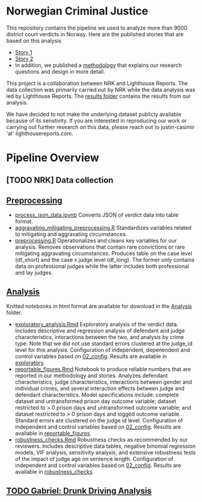 # Norwegian Criminal Justice

This repository contains the pipeline we used to analyze more than 9000 district court verdicts in Norway. Here are the published stories that are based on this analysis
- [Story 1](https://www.nrk.no/1.17178868)
- [Story 2](https://www.nrk.no/1.17176807)
- In addition, we published a [methodology](https://www.lighthousereports.com/methodology/norway_criminal_justice/) that explains our research questions and design in more detail.

This project is a collaboration between NRK and Lighthouse Reports. The data collection was primarily carried out by NRK while the data analysis was led by Lighthouse Reports. The [results folder](https://github.com/Lighthouse-Reports/norwegian_criminal_justice/tree/main/03_results) contains the results from our analysis. 

We have decided to not make the underlying dataset publicly available because of its senstivity. If you are interested in reproducing our work or carrying out further research on this data, please reach out to justin-casimir 'at' lighthousereports.com.

# Pipeline Overview

## [TODO NRK] Data collection

## [Preprocessing](https://github.com/Lighthouse-Reports/norwegian_criminal_justice/tree/main/04_preprocessing)
- [process_json_data.ipynb](https://github.com/Lighthouse-Reports/norwegian_criminal_justice/blob/main/04_preprocessing/process_json_data.ipynb)
Converts JSON of verdict data into table format.
- [aggravating_mitigating_preprocessing.R](https://github.com/Lighthouse-Reports/norwegian_criminal_justice/blob/main/04_preprocessing/aggravating_mitigating_preprocessing.R)
Standardizes variables related to mitigating and aggravating circumstances.
- [preprocessing.R](https://github.com/Lighthouse-Reports/norwegian_criminal_justice/blob/main/04_preprocessing/preprocessing.R)
Operationalizes and cleans key variables for our analysis. Removes observations that contain rare convictions or rare mitigating aggravating circumstances. Produces table on the case level (df_short) and the case x judge level (df_long). The former only contains data on professional judges while the latter includes both professional and lay judges.

## [Analysis](https://github.com/Lighthouse-Reports/norwegian_criminal_justice/tree/main/05_notebooks)
Knitted notebooks in html format are available for download in the [Analysis](https://github.com/Lighthouse-Reports/norwegian_criminal_justice/tree/main/05_notebooks) folder.
- [exploratory_analysis.Rmd](https://github.com/Lighthouse-Reports/norwegian_criminal_justice/blob/main/05_notebooks/exploratory_analysis.Rmd)
Exploratory analysis of the verdict data. Includes descriptive and regression analysis of defendant and judge characteristics, interactions between the two, and analysis by crime type. Note that we did not use standard errors clustered at the judge_id level for this analysis. Configuration of independent, depenendent and control variables based on [02_config](https://github.com/Lighthouse-Reports/norwegian_criminal_justice/tree/main/02_config). Results are available in [exploratory](https://github.com/Lighthouse-Reports/norwegian_criminal_justice/tree/main/03_results/exploratory).
- [reportable_figures.Rmd](https://github.com/Lighthouse-Reports/norwegian_criminal_justice/blob/main/05_notebooks/reportable_figures.Rmd) Notebook to produce reliable numbers that are reported in our methodology and stories. Analyzes defendant characteristics, judge characteristics, interactions between gender and individual crimes, and several interaction effects between judge and defendant characteristics. Model specifications include: complete dataset and untransformed prison day outcome variable; dataset restricted to > 0 prison days and untransformed outcome variable; and dataset restricted to > 0 prison days and logged outcome variable. Standard errors are clustered on the judge id level. Configuration of independent and control variables based on [02_config](https://github.com/Lighthouse-Reports/norwegian_criminal_justice/tree/main/02_config). Results are available in [reportable_figures](https://github.com/Lighthouse-Reports/norwegian_criminal_justice/tree/main/03_results/reportable_figures).
- [robustness_checks.Rmd](https://github.com/Lighthouse-Reports/norwegian_criminal_justice/blob/main/05_notebooks/robustness_checks.Rmd) Robustness checks as recommended by our reviewers. Includes descriptive data tables, negative binomial regression models, VIF analysis, sensitivity analysis, and extensive robustness tests of the impact of judge age on sentence length. Configuration of independent and control variables based on [02_config](https://github.com/Lighthouse-Reports/norwegian_criminal_justice/tree/main/02_config). Results are available in [robustness_checks](https://github.com/Lighthouse-Reports/norwegian_criminal_justice/tree/main/03_results/robustness_checks).

## [TODO Gabriel: Drunk Driving Analysis](https://github.com/Lighthouse-Reports/norwegian_criminal_justice/tree/main/06_drunk_driving)




